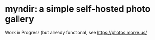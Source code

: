 # myndir: a simple self-hosted photo gallery

Work in Progress 
(but already functional, see https://photos.morve.us/

